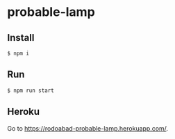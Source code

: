 # probable-lamp

## Install

```
$ npm i
```

## Run

```
$ npm run start
```

## Heroku

Go to https://rodoabad-probable-lamp.herokuapp.com/.
